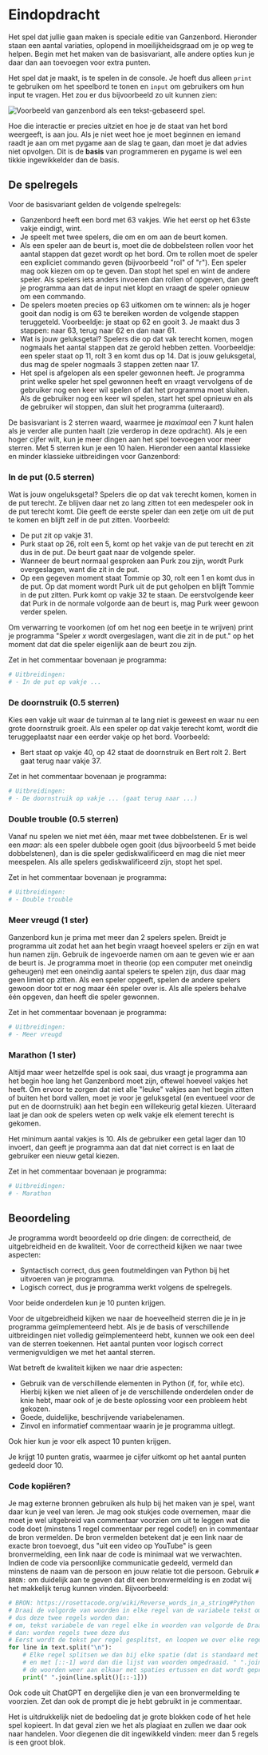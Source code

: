 # Eindopdracht

Het spel dat jullie gaan maken is speciale editie van Ganzenbord. Hieronder staan een aantal variaties, oplopend in moeilijkheidsgraad om je op weg te helpen. Begin met het maken van de basisvariant, alle andere opties kun je daar dan aan toevoegen voor extra punten.

Het spel dat je maakt, is te spelen in de console. Je hoeft dus alleen `print` te gebruiken om het speelbord te tonen en `input` om gebruikers om hun input te vragen. Het zou er dus bijvoorbeeld zo uit kunnen zien:

![Voorbeeld van ganzenbord als een tekst-gebaseerd spel.](assets/spel.gif)

Hoe die interactie er precies uitziet en hoe je de staat van het bord weergeeft, is aan jou. Als je niet weet hoe je moet beginnen en iemand raadt je aan om met pygame aan de slag te gaan, dan moet je dat advies niet opvolgen. Dit is de **basis** van programmeren en pygame is wel een tikkie ingewikkelder dan de basis.

## De spelregels

Voor de basisvariant gelden de volgende spelregels:

- Ganzenbord heeft een bord met 63 vakjes. Wie het eerst op het 63ste vakje eindigt, wint.
- Je speelt met twee spelers, die om en om aan de beurt komen.
- Als een speler aan de beurt is, moet die de dobbelsteen rollen voor het aantal stappen dat gezet wordt op het bord. Om te rollen moet de speler een expliciet commando geven (bijvoorbeeld "rol" of "r"). Een speler mag ook kiezen om op te geven. Dan stopt het spel en wint de andere speler. Als spelers iets anders invoeren dan rollen of opgeven, dan geeft je programma aan dat de input niet klopt en vraagt de speler opnieuw om een commando.
- De spelers moeten precies op 63 uitkomen om te winnen: als je hoger gooit dan nodig is om 63 te bereiken worden de volgende stappen teruggeteld. Voorbeeldje: je staat op 62 en gooit 3. Je maakt dus 3 stappen: naar 63, terug naar 62 en dan naar 61.
- Wat is jouw geluksgetal? Spelers die op dat vak terecht komen, mogen nogmaals het aantal stappen dat ze gerold hebben zetten. Voorbeeldje: een speler staat op 11, rolt 3 en komt dus op 14. Dat is jouw geluksgetal, dus mag de speler nogmaals 3 stappen zetten naar 17.
- Het spel is afgelopen als een speler gewonnen heeft. Je programma print welke speler het spel gewonnen heeft en vraagt vervolgens of de gebruiker nog een keer wil spelen of dat het programma moet sluiten. Als de gebruiker nog een keer wil spelen, start het spel opnieuw en als de gebruiker wil stoppen, dan sluit het programma (uiteraard).

De basisvariant is 2 sterren waard, waarmee je *maximaal* een 7 kunt halen als je verder alle punten haalt (zie verderop in deze opdracht). Als je een hoger cijfer wilt, kun je meer dingen aan het spel toevoegen voor meer sterren. Met 5 sterren kun je een 10 halen. Hieronder een aantal klassieke en minder klassieke uitbreidingen voor Ganzenbord:

### In de put (0.5 sterren)

Wat is jouw ongeluksgetal? Spelers die op dat vak terecht komen, komen in de put terecht. Ze blijven daar net zo lang zitten tot een medespeler ook in de put terecht komt. Die geeft de eerste speler dan een zetje om uit de put te komen en blijft zelf in de put zitten. Voorbeeld:

- De put zit op vakje 31.
- Purk staat op 26, rolt een 5, komt op het vakje van de put terecht en zit dus in de put. De beurt gaat naar de volgende speler.
- Wanneer de beurt normaal gesproken aan Purk zou zijn, wordt Purk overgeslagen, want die zit in de put.
- Op een gegeven moment staat Tommie op 30, rolt een 1 en komt dus in de put. Op dat moment wordt Purk uit de put geholpen en blijft Tommie in de put zitten. Purk komt op vakje 32 te staan. De eerstvolgende keer dat Purk in de normale volgorde aan de beurt is, mag Purk weer gewoon verder spelen.

Om verwarring te voorkomen (of om het nog een beetje in te wrijven) print je programma "Speler *x* wordt overgeslagen, want die zit in de put." op het moment dat dat die speler eigenlijk aan de beurt zou zijn.

Zet in het commentaar bovenaan je programma:

```python
# Uitbreidingen:
# - In de put op vakje ...
```

### De doornstruik (0.5 sterren)

Kies een vakje uit waar de tuinman al te lang niet is geweest en waar nu een grote doornstruik groeit. Als een speler op dat vakje terecht komt, wordt die teruggeplaatst naar een eerder vakje op het bord. Voorbeeld:

- Bert staat op vakje 40, op 42 staat de doornstruik en Bert rolt 2. Bert gaat terug naar vakje 37.

Zet in het commentaar bovenaan je programma:

```python
# Uitbreidingen:
# - De doornstruik op vakje ... (gaat terug naar ...)
```

### Double trouble (0.5 sterren)

Vanaf nu spelen we niet met één, maar met twee dobbelstenen. Er is wel een *maar*: als een speler dubbele ogen gooit (dus bijvoorbeeld 5 met beide dobbelstenen), dan is die speler gediskwalificeerd en mag die niet meer meespelen. Als alle spelers gediskwalificeerd zijn, stopt het spel.

Zet in het commentaar bovenaan je programma:

```python
# Uitbreidingen:
# - Double trouble
```

### Meer vreugd (1 ster)

Ganzenbord kun je prima met meer dan 2 spelers spelen. Breidt je programma uit zodat het aan het begin vraagt hoeveel spelers er zijn en wat hun namen zijn. Gebruik de ingevoerde namen om aan te geven wie er aan de beurt is. Je programma moet in theorie (op een computer met oneindig geheugen) met een oneindig aantal spelers te spelen zijn, dus daar mag geen limiet op zitten. Als een speler opgeeft, spelen de andere spelers gewoon door tot er nog maar één speler over is. Als alle spelers behalve één opgeven, dan heeft die speler gewonnen.

Zet in het commentaar bovenaan je programma:

```python
# Uitbreidingen:
# - Meer vreugd
```

### Marathon (1 ster)

Altijd maar weer hetzelfde spel is ook saai, dus vraagt je programma aan het begin hoe lang het Ganzenbord moet zijn, oftewel hoeveel vakjes het heeft. Om ervoor te zorgen dat niet alle "leuke" vakjes aan het begin zitten of buiten het bord vallen, moet je voor je geluksgetal (en eventueel voor de put en de doornstruik) aan het begin een willekeurig getal kiezen. Uiteraard laat je dan ook de spelers weten op welk vakje elk element terecht is gekomen.

Het minimum aantal vakjes is 10. Als de gebruiker een getal lager dan 10 invoert, dan geeft je programma aan dat dat niet correct is en laat de gebruiker een nieuw getal kiezen.

Zet in het commentaar bovenaan je programma:

```python
# Uitbreidingen:
# - Marathon
```

## Beoordeling

Je programma wordt beoordeeld op drie dingen: de correctheid, de uitgebreidheid en de kwaliteit. Voor de correctheid kijken we naar twee aspecten:

- Syntactisch correct, dus geen foutmeldingen van Python bij het uitvoeren van je programma.
- Logisch correct, dus je programma werkt volgens de spelregels.

Voor beide onderdelen kun je 10 punten krijgen.

Voor de uitgebreidheid kijken we naar de hoeveelheid sterren die je in je programma geïmplementeerd hebt. Als je de basis of verschillende uitbreidingen niet volledig geïmplementeerd hebt, kunnen we ook een deel van de sterren toekennen. Het aantal punten voor logisch correct vermenigvuldigen we met het aantal sterren.

Wat betreft de kwaliteit kijken we naar drie aspecten:

- Gebruik van de verschillende elementen in Python (if, for, while etc). Hierbij kijken we niet alleen of je de verschillende onderdelen onder de knie hebt, maar ook of je de beste oplossing voor een probleem hebt gekozen.
- Goede, duidelijke, beschrijvende variabelenamen.
- Zinvol en informatief commentaar waarin je je programma uitlegt.

Ook hier kun je voor elk aspect 10 punten krijgen.

Je krijgt 10 punten gratis, waarmee je cijfer uitkomt op het aantal punten gedeeld door 10.

### Code kopiëren?

Je mag externe bronnen gebruiken als hulp bij het maken van je spel, want daar kun je veel van leren. Je mag ook stukjes code overnemen, maar die moet je wel uitgebreid van commentaar voorzien om uit te leggen wat die code doet (minstens 1 regel commentaar per regel code!) en in commentaar de bron vermelden. De bron vermelden betekent dat je een link naar de exacte bron toevoegt, dus "uit een video op YouTube" is geen bronvermelding, een link naar de code is minimaal wat we verwachten. Indien de code via persoonlijke communicatie gedeeld, vermeld dan minstens de naam van de persoon en jouw relatie tot die persoon. Gebruik `# BRON:` om duidelijk aan te geven dat dit een bronvermelding is en zodat wij het makkelijk terug kunnen vinden. Bijvoorbeeld:

```python
# BRON: https://rosettacode.org/wiki/Reverse_words_in_a_string#Python
# Draai de volgorde van woorden in elke regel van de variabele tekst om, 
# dus deze twee regels worden dan:
# om, tekst variabele de van regel elke in woorden van volgorde de Draai
# dan: worden regels twee deze dus
# Eerst wordt de tekst per regel gesplitst, en loopen we over elke regel
for line in text.split("\n"):
    # Elke regel splitsen we dan bij elke spatie (dat is standaard met split)
    # en met [::-1] word dan die lijst van woorden omgedraaid. " ".join plakt
    # de woorden weer aan elkaar met spaties ertussen en dat wordt geprint.
    print(" ".join(line.split()[::-1]))
```

Ook code uit ChatGPT en dergelijke dien je van een bronvermelding te voorzien. Zet dan ook de prompt die je hebt gebruikt in je commentaar.

Het is uitdrukkelijk niet de bedoeling dat je grote blokken code of het hele spel kopieert. In dat geval zien we het als plagiaat en zullen we daar ook naar handelen. Voor diegenen die dit ingewikkeld vinden: meer dan 5 regels is een groot blok.
